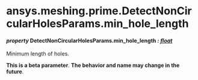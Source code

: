 <a id="ansys-meshing-prime-detectnoncircularholesparams-min-hole-length"></a>

# ansys.meshing.prime.DetectNonCircularHolesParams.min_hole_length

<a id="ansys.meshing.prime.DetectNonCircularHolesParams.min_hole_length"></a>

#### *property* DetectNonCircularHolesParams.min_hole_length *: [float](https://docs.python.org/3.11/library/functions.html#float)*

Minimum length of holes.

**This is a beta parameter**. **The behavior and name may change in the future**.

<!-- !! processed by numpydoc !! -->
